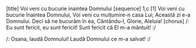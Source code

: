 [title] Voi veni cu bucurie inaintea Domnului
[sequence] 1,c
[1]
Voi veni cu bucurie înaintea Domnului,
Voi veni cu mulțumire-n casa Lui;
Această zi e-a Domnului.
Deci să ne bucurăm în ea,
Cântându-I, Glorie, Aleluia!
[chorus]
/: Eu sunt fericit, eu sunt fericit!
Sunt fericit că El m-a mântuit! :/

/: Osana, laudă Domnului!
Laudă Domnului ce m-a salvat! :/


